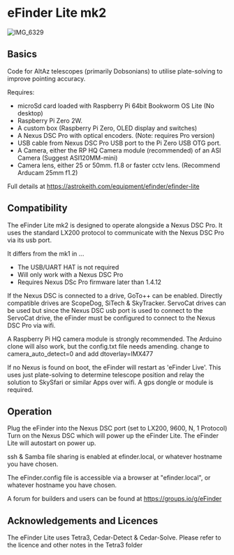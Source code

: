 # eFinder Lite mk2


![IMG_6329](https://github.com/user-attachments/assets/0eabcc3c-f5e7-4bad-b855-3142e98c168f)

## Basics

Code for AltAz telescopes (primarily Dobsonians) to utilise plate-solving to improve pointing accuracy.

Requires:

- microSd card loaded with Raspberry Pi 64bit Bookworm OS Lite (No desktop)
- Raspberry Pi Zero 2W.
- A custom box (Raspberry Pi Zero, OLED display and switches)
- A Nexus DSC Pro with optical encoders. (Note: requires Pro version)
- USB cable from Nexus DSC Pro USB port to the Pi Zero USB OTG port.
- A Camera, either the RP HQ Camera module (recommended) of an ASI Camera (Suggest ASI120MM-mini)
- Camera lens, either 25 or 50mm. f1.8 or faster cctv lens. (Recommend Arducam 25mm f1.2)

Full details at [
](https://astrokeith.com/equipment/efinder/efinder-lite)https://astrokeith.com/equipment/efinder/efinder-lite

## Compatibility

The eFinder Lite mk2 is designed to operate alongside a Nexus DSC Pro. It uses the standard LX200 protocol to communicate with the Nexus DSC Pro via its usb port.

It differs from the mk1 in ...
- The USB/UART HAT is not required
- Will only work with a Nexus DSC Pro
- Requires Nexus DSc Pro firmware later than 1.4.12
  
If the Nexus DSC is connected to a drive, GoTo++ can be enabled. Directly compatible drives are ScopeDog, SiTech & SkyTracker. ServoCat drives can be used but since the Nexus DSC usb port is used to connect to the ServoCat drive, the eFinder must be configured to connect to the Nexus DSC Pro via wifi.

A Raspberry Pi HQ camera module is strongly recommended. The Arduino clone will also work, but the config.txt file needs amending. change to camera_auto_detect=0 and add dtoverlay=IMX477

If no Nexus is found on boot, the eFinder will restart as 'eFinder Live'. This uses just plate-solving to determine telescope position and relay the solution to SkySfari or similar Apps over wifi. A gps dongle or module is required.

## Operation
Plug the eFinder into the Nexus DSC port (set to LX200, 9600, N, 1 Protocol)
Turn on the Nexus DSC which will power up the eFinder Lite.
The eFinder Lite will autostart on power up.

ssh & Samba file sharing is enabled at efinder.local, or whatever hostname you have chosen.

The eFinder.config file is accessible via a browser at "efinder.local", or whatever hostname you have chosen.

A forum for builders and users can be found at https://groups.io/g/eFinder

## Acknowledgements and Licences

The eFinder Lite uses Tetra3, Cedar-Detect & Cedar-Solve. Please refer to the licence and other notes in the Tetra3 folder

